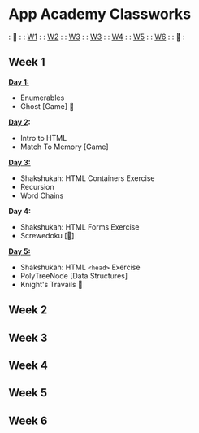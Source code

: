 # App Academy Classworks

: :link: :
: [W1](#week-1) :
: [W2](#week-2) :
: [W3](#week-3) :
: [W3](#week-3) :
: [W4](#week-4) :
: [W5](#week-5) :
: [W6](#week-6) :
: :link: :

## Week 1

**[Day 1:][week-1-day-1]**
- Enumerables
- Ghost [Game] :ghost:

[week-1-day-1]: W1D1

**[Day 2][week-1-day-2]:**
- Intro to HTML
- Match To Memory [Game]

[week-1-day-2]: W1D2

**[Day 3:][week-1-day-3]**
- Shakshukah: HTML Containers Exercise
- Recursion
- Word Chains

[week-1-day-3]: W1D3

**Day 4:**
- Shakshukah: HTML Forms Exercise
- Screwedoku [:bug:]

**[Day 5:][week-1-day-5]**
- Shakshukah: HTML `<head>` Exercise
- PolyTreeNode [Data Structures]
- Knight's Travails :horse:

[week-1-day-5]: W1D5

## Week 2
## Week 3
## Week 4
## Week 5
## Week 6
